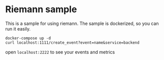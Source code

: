 # Riemann sample

This is a sample for using riemann. The sample is dockerized, so you can run it easily.

```
docker-compose up -d
curl localhost:1111/create_event?event=name&service=backend
```

open `localhost:2222` to see your events and metrics
